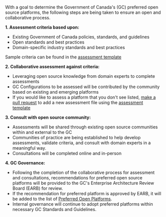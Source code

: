 
With a goal to determine the Government of Canada's (GC) preferred open source platforms, the following steps are being taken to ensure an open and collaborative process.

**1. Assessment criteria based upon:**

- Existing Government of Canada policies, standards, and guidelines
- Open standards and best practices
- Domain-specific industry standards and best practices

Sample criteria can be found in the [assessment template](https://github.com/canada-ca/Open_First_Whitepaper/blob/master/Assessments/Template.md)

**2. Collaborative assessment against criteria:**

- Leveraging open source knowledge from domain experts to complete assessments
- GC Configurations to be assessed will be contributed by the community based on existing and emerging platforms
- If you would like to assess a platform that you don't see listed, [make a pull request](https://help.github.com/articles/creating-a-pull-request/) to add a new assessment file using the [assessment template](https://github.com/canada-ca/Open_First_Whitepaper/blob/master/Assessments/Template.md)

**3. Consult with open source community:**

- Assessments will be shared through existing open source communities within and external to the GC
- Communities of practice are being established to help develop assessments, validate criteria, and consult with domain experts in a meaningful way.
- Consultations will be completed online and in-person

**4. GC Governance:**

- Following the completion of the collaborative process for assessment and consultations, recommendations for preferred open source platforms will be provided to the GC's Enterprise Architecture Review Board (EARB) for review.
- If the recommendation for preferred platform is approved by EARB, it will be added to the list of [Preferred Open Platforms](https://github.com/canada-ca/Open_First_Whitepaper/blob/master/9_Preferred_Open_Platforms.md).
- Internal governance will continue to adopt preferred platforms within necessary GC Standards and Guidelines.
